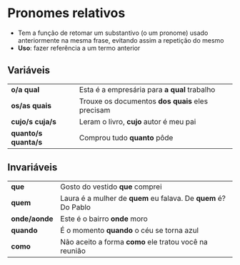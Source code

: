 # Pronomes relativos

* Tem a função de retomar um substantivo (o um pronome) usado anteriormente na mesma frase, evitando assim a repetição do mesmo
* **Uso**: fazer referência a um termo anterior

## Variáveis

|||
| -- | -- |
| **o/a qual**          | Esta é a empresária para **a qual** trabalho |
| **os/as quais**       | Trouxe os documentos **dos quais** eles precisam |
| **cujo/s cuja/s**     | Leram o livro, **cujo** autor é meu pai |
| **quanto/s quanta/s** | Comprou tudo **quanto** pôde |

## Invariáveis

|||
| -- | -- |
| **que**        | Gosto do vestido **que** comprei |
| **quem**       | Laura é a mulher de **quem** eu falava. De **quem** é? Do Pablo |
| **onde/aonde** | Este é o bairro **onde** moro |
| **quando**     | É o momento **quando** o céu se torna azul |
| **como**       | Não aceito a forma **como** ele tratou você na reunião |
